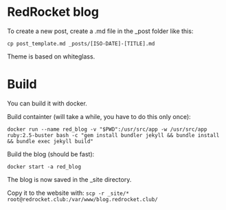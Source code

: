 # RedRocket blog

To create a new post, create a .md file in the \_post folder like this:

```
cp post_template.md _posts/[ISO-DATE]-[TITLE].md
```

Theme is based on whiteglass.

# Build

You can build it with docker.

Build containter (will take a while, you have to do this only once):

`docker run --name red_blog -v "$PWD":/usr/src/app -w /usr/src/app ruby:2.5-buster bash -c "gem install bundler jekyll && bundle install && bundle exec jekyll build"`

Build the blog (should be fast):

`docker start -a red_blog`

The blog is now saved in the \_site directory.

Copy it to the website with: `scp -r _site/* root@redrocket.club:/var/www/blog.redrocket.club/`
